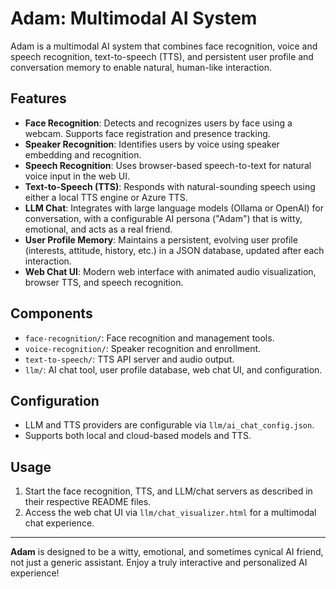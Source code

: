 # Adam: Multimodal AI System

Adam is a multimodal AI system that combines face recognition, voice and speech recognition, text-to-speech (TTS), and persistent user profile and conversation memory to enable natural, human-like interaction.

## Features

- **Face Recognition**: Detects and recognizes users by face using a webcam. Supports face registration and presence tracking.
- **Speaker Recognition**: Identifies users by voice using speaker embedding and recognition.
- **Speech Recognition**: Uses browser-based speech-to-text for natural voice input in the web UI.
- **Text-to-Speech (TTS)**: Responds with natural-sounding speech using either a local TTS engine or Azure TTS.
- **LLM Chat**: Integrates with large language models (Ollama or OpenAI) for conversation, with a configurable AI persona ("Adam") that is witty, emotional, and acts as a real friend.
- **User Profile Memory**: Maintains a persistent, evolving user profile (interests, attitude, history, etc.) in a JSON database, updated after each interaction.
- **Web Chat UI**: Modern web interface with animated audio visualization, browser TTS, and speech recognition.

## Components

- `face-recognition/`: Face recognition and management tools.
- `voice-recognition/`: Speaker recognition and enrollment.
- `text-to-speech/`: TTS API server and audio output.
- `llm/`: AI chat tool, user profile database, web chat UI, and configuration.

## Configuration

- LLM and TTS providers are configurable via `llm/ai_chat_config.json`.
- Supports both local and cloud-based models and TTS.

## Usage

1. Start the face recognition, TTS, and LLM/chat servers as described in their respective README files.
2. Access the web chat UI via `llm/chat_visualizer.html` for a multimodal chat experience.

---

**Adam** is designed to be a witty, emotional, and sometimes cynical AI friend, not just a generic assistant. Enjoy a truly interactive and personalized AI experience!
